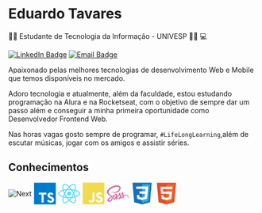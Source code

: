 # Eduardo Tavares

:man_student: Estudante de Tecnologia da Informação - UNIVESP :man_technologist: :computer:

[![LinkedIn Badge](https://img.shields.io/badge/-Eduardo%20Tavares-style?style=flat-square-old&logo=Linkedin&logoColor=white&color=%237600a9&link=https%3A%2F%2Fwww.linkedin.com%2Fin%2Feduardotavarestech%2F)](https://www.linkedin.com/in/eduardotdev/)
[![Email Badge](https://img.shields.io/badge/eduardot.dev%40icloud.com-style?style=flat-square-bold&logo=iCloud&logoColor=white&color=%237600a9&link=mailto%3Aeduardot.dev%40icloud.com)](mailto:eduardot.dev@icloud.com)

Apaixonado pelas melhores tecnologias de desenvolvimento Web e Mobile que temos disponíveis no mercado.

Adoro tecnologia e atualmente, além da faculdade, estou estudando programação na Alura e na Rocketseat, com o objetivo de sempre dar um passo além e conseguir a minha primeira oportunidade como Desenvolvedor Frontend Web.

Nas horas vagas gosto sempre de programar, `#LifeLongLearning`,além de escutar músicas, jogar com os amigos e assistir séries.

## Conhecimentos
<div style="display: inline_block">
  <img align="center" alt="Next" height="45" width="45" src="https://d2nir1j4sou8ez.cloudfront.net/wp-content/uploads/2021/12/nextjs-boilerplate-logo.png">
  <img align="center" alt="Ts" height="45" width="45" src="https://raw.githubusercontent.com/devicons/devicon/master/icons/typescript/typescript-plain.svg">
  <img align="center" alt="React" height="45" width="45" src="https://raw.githubusercontent.com/devicons/devicon/master/icons/react/react-original.svg">
  <img align="center" alt="Js" height="45" width="45" src="https://raw.githubusercontent.com/devicons/devicon/master/icons/javascript/javascript-plain.svg">
  <img align="center" alt="SASS" height="45" width="45" src="https://github.com/devicons/devicon/blob/master/icons/sass/sass-original.svg">
  <img align="center" alt="CSS" height="45" width="45" src="https://raw.githubusercontent.com/devicons/devicon/master/icons/css3/css3-original.svg">
  <img align="center" alt="HTML" height="45" width="45" src="https://raw.githubusercontent.com/devicons/devicon/master/icons/html5/html5-original.svg">
</div>
  
